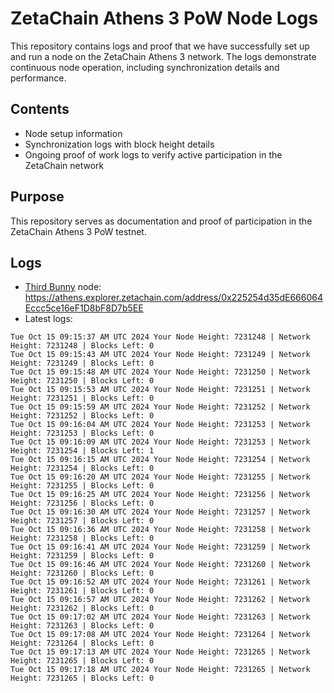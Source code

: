 # ZetaChain Athens 3 PoW Node Logs
This repository contains logs and proof that we have successfully set up and run a node on the ZetaChain Athens 3 network. The logs demonstrate continuous node operation, including synchronization details and performance.

## Contents
- Node setup information
- Synchronization logs with block height details
- Ongoing proof of work logs to verify active participation in the ZetaChain network

## Purpose
This repository serves as documentation and proof of participation in the ZetaChain Athens 3 PoW testnet.

## Logs

- [Third Bunny](https://thirdbunny.xyz/) node: https://athens.explorer.zetachain.com/address/0x225254d35dE666064Eccc5ce16eF1D8bF8D7b5EE
- Latest logs:
```
Tue Oct 15 09:15:37 AM UTC 2024 Your Node Height: 7231248 | Network Height: 7231248 | Blocks Left: 0
Tue Oct 15 09:15:43 AM UTC 2024 Your Node Height: 7231249 | Network Height: 7231249 | Blocks Left: 0
Tue Oct 15 09:15:48 AM UTC 2024 Your Node Height: 7231250 | Network Height: 7231250 | Blocks Left: 0
Tue Oct 15 09:15:53 AM UTC 2024 Your Node Height: 7231251 | Network Height: 7231251 | Blocks Left: 0
Tue Oct 15 09:15:59 AM UTC 2024 Your Node Height: 7231252 | Network Height: 7231252 | Blocks Left: 0
Tue Oct 15 09:16:04 AM UTC 2024 Your Node Height: 7231253 | Network Height: 7231253 | Blocks Left: 0
Tue Oct 15 09:16:09 AM UTC 2024 Your Node Height: 7231253 | Network Height: 7231254 | Blocks Left: 1
Tue Oct 15 09:16:15 AM UTC 2024 Your Node Height: 7231254 | Network Height: 7231254 | Blocks Left: 0
Tue Oct 15 09:16:20 AM UTC 2024 Your Node Height: 7231255 | Network Height: 7231255 | Blocks Left: 0
Tue Oct 15 09:16:25 AM UTC 2024 Your Node Height: 7231256 | Network Height: 7231256 | Blocks Left: 0
Tue Oct 15 09:16:30 AM UTC 2024 Your Node Height: 7231257 | Network Height: 7231257 | Blocks Left: 0
Tue Oct 15 09:16:36 AM UTC 2024 Your Node Height: 7231258 | Network Height: 7231258 | Blocks Left: 0
Tue Oct 15 09:16:41 AM UTC 2024 Your Node Height: 7231259 | Network Height: 7231259 | Blocks Left: 0
Tue Oct 15 09:16:46 AM UTC 2024 Your Node Height: 7231260 | Network Height: 7231260 | Blocks Left: 0
Tue Oct 15 09:16:52 AM UTC 2024 Your Node Height: 7231261 | Network Height: 7231261 | Blocks Left: 0
Tue Oct 15 09:16:57 AM UTC 2024 Your Node Height: 7231262 | Network Height: 7231262 | Blocks Left: 0
Tue Oct 15 09:17:02 AM UTC 2024 Your Node Height: 7231263 | Network Height: 7231263 | Blocks Left: 0
Tue Oct 15 09:17:08 AM UTC 2024 Your Node Height: 7231264 | Network Height: 7231264 | Blocks Left: 0
Tue Oct 15 09:17:13 AM UTC 2024 Your Node Height: 7231265 | Network Height: 7231265 | Blocks Left: 0
Tue Oct 15 09:17:18 AM UTC 2024 Your Node Height: 7231265 | Network Height: 7231265 | Blocks Left: 0
```

